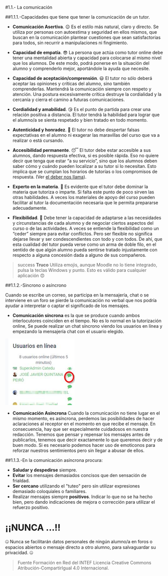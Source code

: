 #1.1.- La comunicación

##1.1.1.-Capacidades que tiene que tener la comunicación de un tutor.

 * **Comunicación Asertiva**. 😉 Es el estilo más natural, claro y directo. Se utiliza por personas con autoestima y seguridad en ellos mismos, que buscan en la comunicación plantear cuestiones que sean satisfactorias para todos, sin recurrir a manipulaciones ni fingimiento.

 * **Capacidad de empatía**.  😎 La persona que actúa como tutor online debe tener una mentalidad abierta y capacidad para colocarse al mismo nivel que los alumnos. De este modo, podrá ponerse en la situación del alumno y comprenderlo mejor, aportándole la ayuda que necesite.

 * **Capacidad de aceptación/comprensión**. 😃 El tutor no sólo deberá aceptar las opiniones y críticas del alumno, sino también comprenderlas. Mantendrá la comunicación siempre con respeto y atención. Una postura excesivamente crítica destruye la cordialidad y la cercanía y cierra el camino a futuras comunicaciones.

 * **Cordialidad y amabilidad**. 😘 Es el punto de partida para crear una relación positiva a distancia. El tutor tendrá la habilidad para lograr que el alumno/a se sienta respetado y bien tratado en todo momento.

 * **Autenticidad y honradez**. 🤥 El tutor no debe despertar falsas expectativas en el alumno ni exagerar las maravillas del curso que va a realizar o está cursando.

 * **Accesibilidad permanente**. 😴 El tutor debe estar accesible a sus alumnos, dando respuesta efectiva, si es posible rápida. Eso no quiere decir que tenga que estar “a su servicio”, sino que los alumnos deben saber cómo y cuándo pueden localizar a su tutor si lo necesitan. Esto implica que se cumplan los horarios de tutorías o los compromisos de respuesta. (Ver [el deber nos llama](/index2.md)).

 * **Experto en la materia**.  🧐 Es evidente que el tutor debe dominar la materia que tutoriza o imparte. Si falta este punto de poco sirven las otras habilidades. A veces los materiales de apoyo del curso pueden facilitar al tutor la documentación necesaria que le permita prepararse adecuadamente.

 * **Flexibilidad**.  🤗 Debe tener la capacidad de adaptarse a las necesidades y circunstancias de cada alumno y de negociar ciertos aspectos del curso o de las actividades. A veces se entiende la flexibilidad como un “ceder” siempre para evitar conflictos. Pero ser flexible no significa dejarse llevar y ser condescendientes con todo y con todos. De ahí, que esta cualidad del tutor pueda verse como un arma de doble filo, en el sentido de que algún alumno pueda sentirse tratado injustamente con respecto a alguna concesión dada a alguno de sus compañeros. 
 
>success
>**Truco** Utiliza emojis, aunque Moodle no lo tiene integrado, pulsa la teclas Windows y punto. Esto es válido para cualquier aplicación 😍

##1.1.2.-Sincrono o asíncrono

Cuando se escribe un correo, se participa en la mensajería, chat o se interviene en un foro se pierde la comunicación no verbal que nos podría ayudar a interpretar o captar el significado de los mensajes.

 * **Comunicación síncrona** es la que se produce cuando ambos interlocutores coinciden en el tiempo. No es lo normal en la tutorización online, Se puede realizar un chat síncrono viendo los usuarios en línea y empezando la mensajería chat con el usuario elegido.
    
![](/assets/chat.jpg) 
    
 * **Comunicación Asincrona** Cuando la comunicación no tiene lugar en el mismo momento, es asíncrona, perdemos las posibilidades de hacer aclaraciones al receptor en el momento en que recibe el mensaje. En consecuencia, hay que ser especialmente cuidadosos en nuestra redacción. Tenemos que pensar y repensar los mensajes antes de publicarlos, tenemos que decir exactamente lo que queremos decir y de buen modo. Si es necesario podemos hacer uso de emoticonos para reforzar nuestros sentimientos pero sin llegar a abusar de ellos. 
    
##1.1.3.-En la comunicación asíncrona procura:

 * **Saludar y despedirse** siempre.
 * **Evitar** los mensajes demasiados concisos que den sensación de frialdad.
 * **Ser cercano** utilizando el "tuteo" pero sin utilizar expresiones demasiado coloquiales o familiares.
 * Realizar mensajes siempre **positivos**. Indicar lo que no se ha hecho bien, pero dando indicaciones de mejora o corrección para utilizar el refuerzo positivo.

# ¡¡NUNCA ...!!
🤐 Nunca se facilitarán datos personales de ningún alumno/a en foros o espacios abiertos o mensaje directo a otro alumno, para salvaguardar su privacidad. 🤐
    

>Fuente Formación en Red del INTEF
Licencia Creative Commons Atribución-CompartirIgual 4.0 Internacional.
